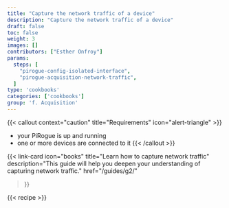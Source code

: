 ```yaml
---
title: "Capture the network traffic of a device"
description: "Capture the network traffic of a device"
draft: false
toc: false
weight: 3
images: []
contributors: ["Esther Onfroy"]
params:
  steps: [
    "pirogue-config-isolated-interface",
    "pirogue-acquisition-network-traffic",
  ]
type: 'cookbooks'
categories: ['cookbooks']
group: 'f. Acquisition'
---
```


{{< callout context="caution" title="Requirements" icon="alert-triangle" >}}
* your PiRogue is up and running
* one or more devices are connected to it
{{< /callout >}}

{{< link-card
  icon="books"
  title="Learn how to capture network traffic"
  description="This guide will help you deepen your understanding of capturing network traffic."
  href="/guides/g2/"
>}}

{{< recipe >}}